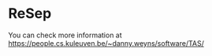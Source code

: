 ReSep
===

You can check more information at https://people.cs.kuleuven.be/~danny.weyns/software/TAS/